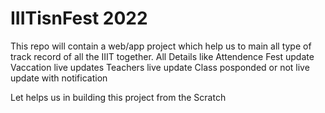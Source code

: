 # IIITisnFest 2022

This repo will contain a web/app project which help us to main all type of track record of all the IIIT together.
All Details like
Attendence
Fest update
Vaccation live updates
Teachers live update
Class posponded or not live update with notification

Let helps us in building this project from the Scratch
